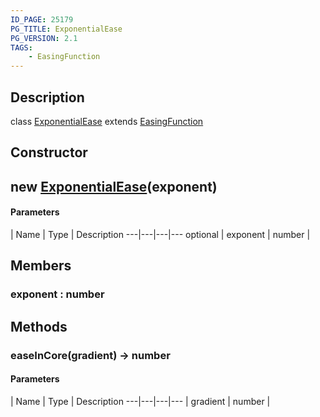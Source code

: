 ```yaml
---
ID_PAGE: 25179
PG_TITLE: ExponentialEase
PG_VERSION: 2.1
TAGS:
    - EasingFunction
---
```

## Description

class [ExponentialEase](/classes/3.1/ExponentialEase) extends [EasingFunction](/classes/3.1/EasingFunction)



## Constructor

## new [ExponentialEase](/classes/3.1/ExponentialEase)(exponent)



#### Parameters
 | Name | Type | Description
---|---|---|---
optional | exponent | number | 

## Members

### exponent : number


## Methods

### easeInCore(gradient) &rarr; number



#### Parameters
 | Name | Type | Description
---|---|---|---
 | gradient | number | 

